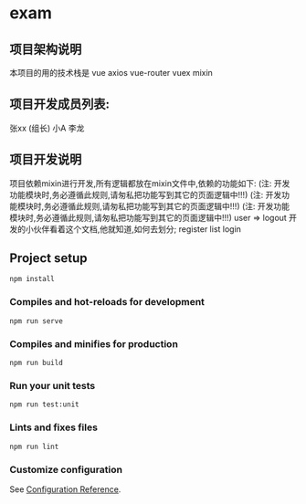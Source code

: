 # exam

## 项目架构说明
本项目的用的技术栈是 vue axios vue-router vuex mixin


## 项目开发成员列表:
张xx (组长)  小A  李龙

## 项目开发说明
项目依赖mixin进行开发,所有逻辑都放在mixin文件中,依赖的功能如下:
(注: 开发功能模块时,务必遵循此规则,请匆私把功能写到其它的页面逻辑中!!!)
(注: 开发功能模块时,务必遵循此规则,请匆私把功能写到其它的页面逻辑中!!!)
(注: 开发功能模块时,务必遵循此规则,请匆私把功能写到其它的页面逻辑中!!!)
user =>
    logout  开发的小伙伴看着这个文档,他就知道,如何去划分;
    register
    list
    login

## Project setup
```
npm install
```

### Compiles and hot-reloads for development
```
npm run serve
```

### Compiles and minifies for production
```
npm run build
```

### Run your unit tests
```
npm run test:unit
```

### Lints and fixes files
```
npm run lint
```

### Customize configuration
See [Configuration Reference](https://cli.vuejs.org/config/).
